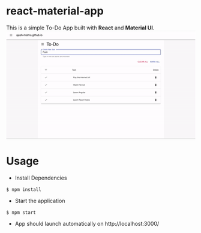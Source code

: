 # react-material-app
This is a simple To-Do App built with **React** and **Material UI**.
![presentin.vim ascii demo](app-demo.gif)

# Usage

* Install Dependencies
```
$ npm install
```
* Start the application
```
$ npm start
```
* App should launch automatically on http://localhost:3000/
